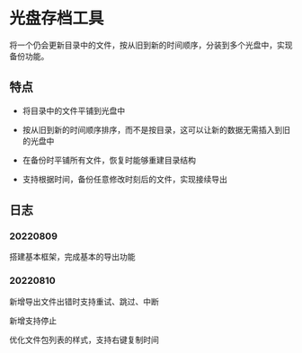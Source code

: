 # 光盘存档工具

将一个仍会更新目录中的文件，按从旧到新的时间顺序，分装到多个光盘中，实现备份功能。

## 特点

- 将目录中的文件平铺到光盘中

- 按从旧到新的时间顺序排序，而不是按目录，这可以让新的数据无需插入到旧的光盘中

- 在备份时平铺所有文件，恢复时能够重建目录结构

- 支持根据时间，备份任意修改时刻后的文件，实现接续导出

## 日志

### 20220809

搭建基本框架，完成基本的导出功能

### 20220810

新增导出文件出错时支持重试、跳过、中断

新增支持停止

优化文件包列表的样式，支持右键复制时间